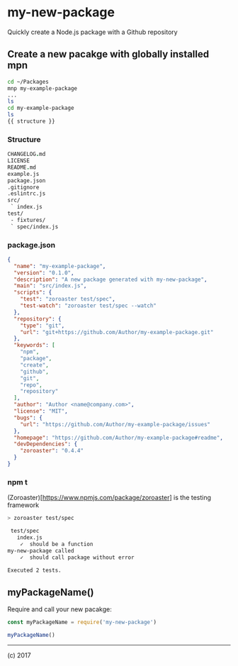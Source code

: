 # my-new-package
Quickly create a Node.js package with a Github repository

## Create a new pacakge with globally installed mpn

```bash
cd ~/Packages
mnp my-example-package
...
ls
cd my-example-package
ls
{{ structure }}

```

### Structure

```fs
CHANGELOG.md
LICENSE
README.md
example.js
package.json
.gitignore
.eslintrc.js
src/
 ` index.js
test/
 - fixtures/
 ` spec/index.js
```

### package.json

```json
{
  "name": "my-example-package",
  "version": "0.1.0",
  "description": "A new package generated with my-new-package",
  "main": "src/index.js",
  "scripts": {
    "test": "zoroaster test/spec",
    "test-watch": "zoroaster test/spec --watch"
  },
  "repository": {
    "type": "git",
    "url": "git+https://github.com/Author/my-example-package.git"
  },
  "keywords": [
    "npm",
    "package",
    "create",
    "github",
    "git",
    "repo",
    "repository"
  ],
  "author": "Author <name@company.com>",
  "license": "MIT",
  "bugs": {
    "url": "https://github.com/Author/my-example-package/issues"
  },
  "homepage": "https://github.com/Author/my-example-package#readme",
  "devDependencies": {
    "zoroaster": "0.4.4"
  }
}
```

### npm t

(Zoroaster)[https://www.npmjs.com/package/zoroaster] is the testing framework

```bash
> zoroaster test/spec

 test/spec
   index.js
    ✓  should be a function
my-new-package called
    ✓  should call package without error

Executed 2 tests.
```

## myPackageName()

Require and call your new pacakge:

```js
const myPackageName = require('my-new-package')

myPackageName()
```

---

(c) 2017
